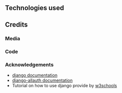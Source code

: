 ## Technologies used

## Credits

### Media

### Code

### Acknowledgements

- [django documentation](https://www.djangoproject.com/)
- [django-allauth documentation](https://docs.allauth.org/en/latest/)
- Tutorial on how to use django provide by [w3schools](https://www.w3schools.com/django/index.php)
